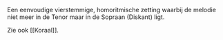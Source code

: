 Een eenvoudige vierstemmige, homoritmische zetting waarbij de melodie niet meer in de Tenor maar in de Sopraan (Diskant) ligt. 

Zie ook [[Koraal]].